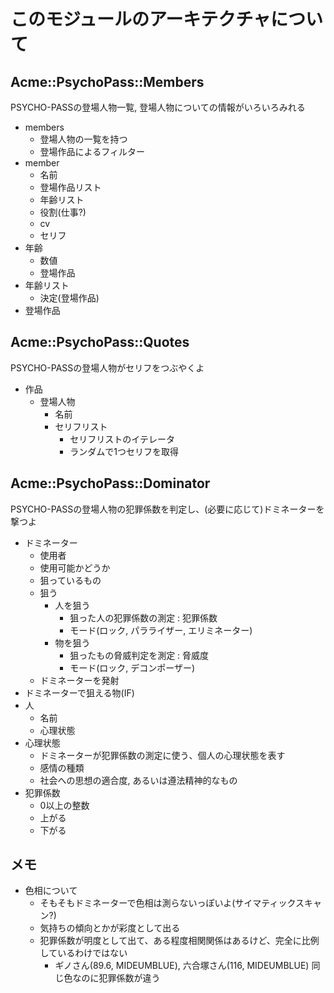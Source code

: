 # このモジュールのアーキテクチャについて

## Acme::PsychoPass::Members
PSYCHO-PASSの登場人物一覧, 登場人物についての情報がいろいろみれる
- members
    - 登場人物の一覧を持つ
    - 登場作品によるフィルター
- member
    - 名前
    - 登場作品リスト
    - 年齢リスト
    - 役割(仕事?)
    - cv
    - セリフ
- 年齢
  - 数値
  - 登場作品
- 年齢リスト
  - 決定(登場作品)
- 登場作品

## Acme::PsychoPass::Quotes
PSYCHO-PASSの登場人物がセリフをつぶやくよ
- 作品
  - 登場人物
    - 名前
    - セリフリスト
      - セリフリストのイテレータ
      - ランダムで1つセリフを取得

## Acme::PsychoPass::Dominator
PSYCHO-PASSの登場人物の犯罪係数を判定し、(必要に応じて)ドミネーターを撃つよ

- ドミネーター
  - 使用者
  - 使用可能かどうか
  - 狙っているもの
  - 狙う
    - 人を狙う
      - 狙った人の犯罪係数の測定 : 犯罪係数
      - モード(ロック, パラライザー, エリミネーター)
    - 物を狙う
      - 狙ったもの脅威判定を測定 : 脅威度
      - モード(ロック, デコンポーザー)
  - ドミネーターを発射
- ドミネーターで狙える物(IF)
- 人
  - 名前
  - 心理状態
- 心理状態
  - ドミネーターが犯罪係数の測定に使う、個人の心理状態を表す
  - 感情の種類
  - 社会への思想の適合度, あるいは遵法精神的なもの
- 犯罪係数
  - 0以上の整数
  - 上がる
  - 下がる

## メモ
- 色相について
  - そもそもドミネーターで色相は測らないっぽいよ(サイマティックスキャン?)
  - 気持ちの傾向とかが彩度として出る
  - 犯罪係数が明度として出て、ある程度相関関係はあるけど、完全に比例しているわけではない
    - ギノさん(89.6, MIDEUMBLUE), 六合塚さん(116, MIDEUMBLUE) 同じ色なのに犯罪係数が違う
